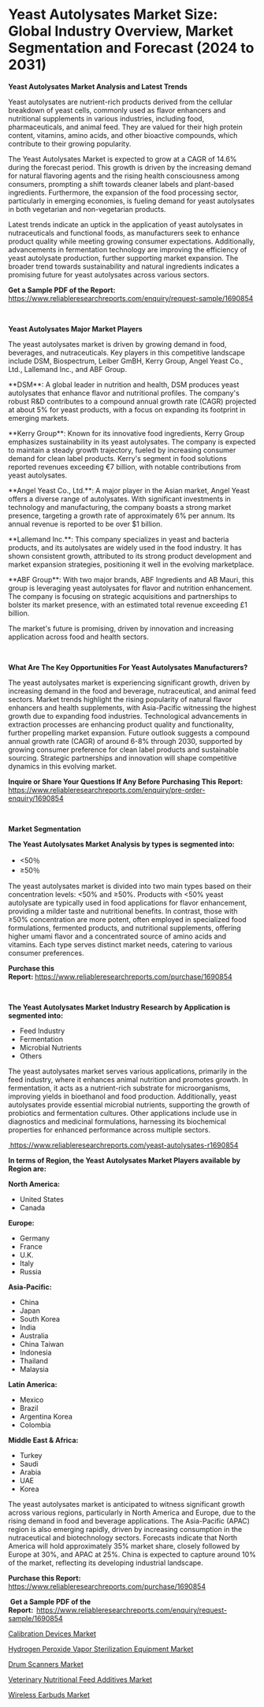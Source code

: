 <p><h1>Yeast Autolysates Market Size: Global Industry Overview, Market Segmentation and Forecast (2024 to 2031)</h1></p><p><strong>Yeast Autolysates Market Analysis and Latest Trends</strong></p>
<p><p>Yeast autolysates are nutrient-rich products derived from the cellular breakdown of yeast cells, commonly used as flavor enhancers and nutritional supplements in various industries, including food, pharmaceuticals, and animal feed. They are valued for their high protein content, vitamins, amino acids, and other bioactive compounds, which contribute to their growing popularity. </p><p>The Yeast Autolysates Market is expected to grow at a CAGR of 14.6% during the forecast period. This growth is driven by the increasing demand for natural flavoring agents and the rising health consciousness among consumers, prompting a shift towards cleaner labels and plant-based ingredients. Furthermore, the expansion of the food processing sector, particularly in emerging economies, is fueling demand for yeast autolysates in both vegetarian and non-vegetarian products. </p><p>Latest trends indicate an uptick in the application of yeast autolysates in nutraceuticals and functional foods, as manufacturers seek to enhance product quality while meeting growing consumer expectations. Additionally, advancements in fermentation technology are improving the efficiency of yeast autolysate production, further supporting market expansion. The broader trend towards sustainability and natural ingredients indicates a promising future for yeast autolysates across various sectors.</p></p>
<p><strong>Get a Sample PDF of the Report:&nbsp;</strong> <a href="https://www.reliableresearchreports.com/enquiry/request-sample/1690854?utm_campaign=13&utm_medium=2&utm_source=Github&utm_content=ia&utm_term=17102024&utm_id=yeast-autolysates">https://www.reliableresearchreports.com/enquiry/request-sample/1690854</a></p>
<p>&nbsp;</p>
<p><strong>Yeast Autolysates Major Market Players</strong></p>
<p><p>The yeast autolysates market is driven by growing demand in food, beverages, and nutraceuticals. Key players in this competitive landscape include DSM, Biospectrum, Leiber GmBH, Kerry Group, Angel Yeast Co., Ltd., Lallemand Inc., and ABF Group.</p><p>**DSM**: A global leader in nutrition and health, DSM produces yeast autolysates that enhance flavor and nutritional profiles. The company's robust R&D contributes to a compound annual growth rate (CAGR) projected at about 5% for yeast products, with a focus on expanding its footprint in emerging markets.</p><p>**Kerry Group**: Known for its innovative food ingredients, Kerry Group emphasizes sustainability in its yeast autolysates. The company is expected to maintain a steady growth trajectory, fueled by increasing consumer demand for clean label products. Kerry's segment in food solutions reported revenues exceeding €7 billion, with notable contributions from yeast autolysates.</p><p>**Angel Yeast Co., Ltd.**: A major player in the Asian market, Angel Yeast offers a diverse range of autolysates. With significant investments in technology and manufacturing, the company boasts a strong market presence, targeting a growth rate of approximately 6% per annum. Its annual revenue is reported to be over $1 billion.</p><p>**Lallemand Inc.**: This company specializes in yeast and bacteria products, and its autolysates are widely used in the food industry. It has shown consistent growth, attributed to its strong product development and market expansion strategies, positioning it well in the evolving marketplace.</p><p>**ABF Group**: With two major brands, ABF Ingredients and AB Mauri, this group is leveraging yeast autolysates for flavor and nutrition enhancement. The company is focusing on strategic acquisitions and partnerships to bolster its market presence, with an estimated total revenue exceeding £1 billion.</p><p>The market's future is promising, driven by innovation and increasing application across food and health sectors.</p></p>
<p>&nbsp;</p>
<p><strong>What Are The Key Opportunities For Yeast Autolysates Manufacturers?</strong></p>
<p><p>The yeast autolysates market is experiencing significant growth, driven by increasing demand in the food and beverage, nutraceutical, and animal feed sectors. Market trends highlight the rising popularity of natural flavor enhancers and health supplements, with Asia-Pacific witnessing the highest growth due to expanding food industries. Technological advancements in extraction processes are enhancing product quality and functionality, further propelling market expansion. Future outlook suggests a compound annual growth rate (CAGR) of around 6-8% through 2030, supported by growing consumer preference for clean label products and sustainable sourcing. Strategic partnerships and innovation will shape competitive dynamics in this evolving market.</p></p>
<p><strong>Inquire or Share Your Questions If Any Before Purchasing This Report:</strong> <a href="https://www.reliableresearchreports.com/enquiry/pre-order-enquiry/1690854?utm_campaign=13&utm_medium=2&utm_source=Github&utm_content=ia&utm_term=17102024&utm_id=yeast-autolysates">https://www.reliableresearchreports.com/enquiry/pre-order-enquiry/1690854</a></p>
<p>&nbsp;</p>
<p><strong>Market Segmentation</strong></p>
<p><strong>The Yeast Autolysates Market Analysis by types is segmented into:</strong></p>
<p><ul><li><50％</li><li>≥50％</li></ul></p>
<p><p>The yeast autolysates market is divided into two main types based on their concentration levels: <50% and ≥50%. Products with <50% yeast autolysate are typically used in food applications for flavor enhancement, providing a milder taste and nutritional benefits. In contrast, those with ≥50% concentration are more potent, often employed in specialized food formulations, fermented products, and nutritional supplements, offering higher umami flavor and a concentrated source of amino acids and vitamins. Each type serves distinct market needs, catering to various consumer preferences.</p></p>
<p><strong>Purchase this Report:&nbsp;</strong><a href="https://www.reliableresearchreports.com/purchase/1690854?utm_campaign=13&utm_medium=2&utm_source=Github&utm_content=ia&utm_term=17102024&utm_id=yeast-autolysates">https://www.reliableresearchreports.com/purchase/1690854</a></p>
<p>&nbsp;</p>
<p><strong>The Yeast Autolysates Market Industry Research by Application is segmented into:</strong></p>
<p><ul><li>Feed Industry</li><li>Fermentation</li><li>Microbial Nutrients</li><li>Others</li></ul></p>
<p><p>The yeast autolysates market serves various applications, primarily in the feed industry, where it enhances animal nutrition and promotes growth. In fermentation, it acts as a nutrient-rich substrate for microorganisms, improving yields in bioethanol and food production. Additionally, yeast autolysates provide essential microbial nutrients, supporting the growth of probiotics and fermentation cultures. Other applications include use in diagnostics and medicinal formulations, harnessing its biochemical properties for enhanced performance across multiple sectors.</p></p>
<p><a href="https://www.reliableresearchreports.com/yeast-autolysates-r1690854?utm_campaign=13&utm_medium=2&utm_source=Github&utm_content=ia&utm_term=17102024&utm_id=yeast-autolysates">&nbsp;https://www.reliableresearchreports.com/yeast-autolysates-r1690854</a></p>
<p><strong>In terms of Region, the Yeast Autolysates Market Players available by Region are:</strong></p>
<p>
    <p> <strong> North America: </strong>
        <ul>
            <li>United States</li>
            <li>Canada</li>
        </ul>
        </p> 
    <p> <strong> Europe: </strong>
        <ul>
            <li>Germany</li>
            <li>France</li>
            <li>U.K.</li>
            <li>Italy</li>
            <li>Russia</li>
        </ul>
        </p> 
    <p> <strong> Asia-Pacific: </strong>
        <ul>
            <li>China</li>
            <li>Japan</li>
            <li>South Korea</li>
            <li>India</li>
            <li>Australia</li>
            <li>China Taiwan</li>
            <li>Indonesia</li>
            <li>Thailand</li>
            <li>Malaysia</li>
        </ul>
        </p> 
    <p> <strong> Latin America: </strong>
        <ul>
            <li>Mexico</li>
            <li>Brazil</li>
            <li>Argentina Korea</li>
            <li>Colombia</li>
        </ul>
        </p> 
    <p> <strong> Middle East & Africa: </strong>
        <ul>
            <li>Turkey</li>
            <li>Saudi</li>
            <li>Arabia</li>
            <li>UAE</li>
            <li>Korea</li>
        </ul>
    </p>
    </p>
<p><p>The yeast autolysates market is anticipated to witness significant growth across various regions, particularly in North America and Europe, due to the rising demand in food and beverage applications. The Asia-Pacific (APAC) region is also emerging rapidly, driven by increasing consumption in the nutraceutical and biotechnology sectors. Forecasts indicate that North America will hold approximately 35% market share, closely followed by Europe at 30%, and APAC at 25%. China is expected to capture around 10% of the market, reflecting its developing industrial landscape.</p></p>
<p><strong>Purchase this Report: </strong><a href="https://www.reliableresearchreports.com/purchase/1690854?utm_campaign=13&utm_medium=2&utm_source=Github&utm_content=ia&utm_term=17102024&utm_id=yeast-autolysates">https://www.reliableresearchreports.com/purchase/1690854</a></p>
<p>&nbsp;<strong>Get a Sample PDF of the Report:&nbsp;&nbsp;</strong><a href="https://www.reliableresearchreports.com/enquiry/request-sample/1690854?utm_campaign=13&utm_medium=2&utm_source=Github&utm_content=ia&utm_term=17102024&utm_id=yeast-autolysates">https://www.reliableresearchreports.com/enquiry/request-sample/1690854</a></p>
<p><strong></strong></p>
<p><p><a href="https://issuu.com/reportprime-2/docs/calibration-devices-market-size-203_c931a103dd94ec?utm_campaign=13&utm_medium=2&utm_source=Github&utm_content=ia&utm_term=17102024&utm_id=yeast-autolysates">Calibration Devices Market</a></p><p><a href="https://issuu.com/reportprime-2/docs/hydrogen-peroxide-vapor-sterilizati_1474ce13c3d4f6?utm_campaign=13&utm_medium=2&utm_source=Github&utm_content=ia&utm_term=17102024&utm_id=yeast-autolysates">Hydrogen Peroxide Vapor Sterilization Equipment Market</a></p><p><a href="https://www.linkedin.com/pulse/drum-scanners-market-trends-insights-type-application-analysis-65i7f?utm_campaign=13&utm_medium=2&utm_source=Github&utm_content=ia&utm_term=17102024&utm_id=yeast-autolysates">Drum Scanners Market</a></p><p><a href="https://github.com/burdgexaraeqn/Market-Research-Report-List-1/blob/main/veterinary-nutritional-feed-additives-market.md?utm_campaign=13&utm_medium=2&utm_source=Github&utm_content=ia&utm_term=17102024&utm_id=yeast-autolysates">Veterinary Nutritional Feed Additives Market</a></p><p><a href="https://www.linkedin.com/pulse/decoding-wireless-earbuds-industry-dynamics-strategic-imperatives-26ljf?utm_campaign=13&utm_medium=2&utm_source=Github&utm_content=ia&utm_term=17102024&utm_id=yeast-autolysates">Wireless Earbuds Market</a></p></p>